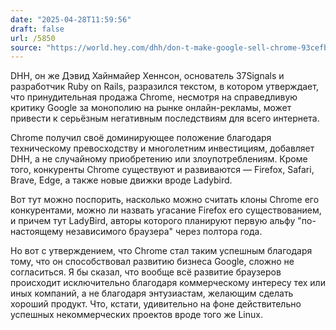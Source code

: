 ```yaml
---
date: "2025-04-28T11:59:56"
draft: false
url: /5850
source: "https://world.hey.com/dhh/don-t-make-google-sell-chrome-93cefbc6"
---
```


DHH, он же Дэвид Хайнмайер Хеннсон, основатель 37Signals и разработчик Ruby on Rails, разразился текстом, в котором утверждает, что принудительная продажа Chrome, несмотря на справедливую критику Google за монополию на рынке онлайн-рекламы, может привести к серьёзным негативным последствиям для всего интернета. 

Chrome получил своё доминирующее положение благодаря техническому превосходству и многолетним инвестициям, добавляет DHH, а не случайному приобретению или злоупотреблениям. Кроме того, конкуренты Chrome существуют и развиваются — Firefox, Safari, Brave, Edge, а также новые движки вроде Ladybird.

Вот тут можно поспорить, насколько можно считать клоны Chrome его конкурентами, можно ли назвать угасание Firefox его существованием, и причем тут LadyBird, авторы которого планируют первую альфу "по-настоящему независимого браузера" через полтора года.

Но вот с утверждением, что Chrome стал таким успешным благодаря тому, что он способствовал развитию бизнеса Google, сложно не согласиться. Я бы сказал, что вообще всё развитие браузеров происходит исключительно благодаря коммерческому интересу тех или иных компаний, а не благодаря энтузиастам, желающим сделать хороший продукт. Что, кстати, удивительно на фоне действительно успешных некоммерческих проектов вроде того же Linux.